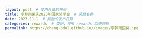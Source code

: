 ```yaml
---
layout: post  # 使用合适的布局
title: 李梦雨荣获2023年国家奖学金  # 奖励名称
date: 2023-11-1  # 奖励的发布日期
categories: rewards  # 类别，使用 rewards 以便归档
permalink: https://cheng-bdal.github.io//images/李梦雨国奖.jpg
---
```




